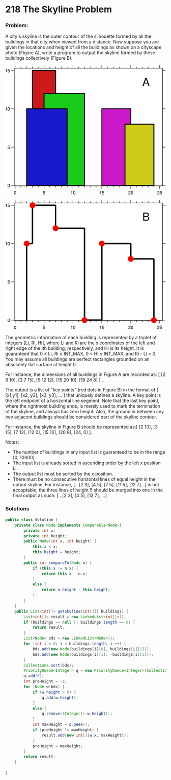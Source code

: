 # 218 The Skyline Problem

### Problem:

A city's skyline is the outer contour of the silhouette formed by all the buildings in that city when viewed from a distance. Now suppose you are given the locations and height of all the buildings as shown on a cityscape photo (Figure A), write a program to output the skyline formed by these buildings collectively (Figure B).

![](/assets/skyline1.jpg)

![](/assets/skyline2.jpg)

The geometric information of each building is represented by a triplet of integers [Li, Ri, Hi], where Li and Ri are the x coordinates of the left and right edge of the ith building, respectively, and Hi is its height. It is guaranteed that 0 ≤ Li, Ri ≤ INT_MAX, 0 < Hi ≤ INT_MAX, and Ri - Li > 0. You may assume all buildings are perfect rectangles grounded on an absolutely flat surface at height 0.

For instance, the dimensions of all buildings in Figure A are recorded as: [ [2 9 10], [3 7 15], [5 12 12], [15 20 10], [19 24 8] ] .

The output is a list of "key points" (red dots in Figure B) in the format of [ [x1,y1], [x2, y2], [x3, y3], ... ] that uniquely defines a skyline. A key point is the left endpoint of a horizontal line segment. Note that the last key point, where the rightmost building ends, is merely used to mark the termination of the skyline, and always has zero height. Also, the ground in between any two adjacent buildings should be considered part of the skyline contour.

For instance, the skyline in Figure B should be represented as:[ [2 10], [3 15], [7 12], [12 0], [15 10], [20 8], [24, 0] ].

Notes:

* The number of buildings in any input list is guaranteed to be in the range [0, 10000].
* The input list is already sorted in ascending order by the left x position Li.
* The output list must be sorted by the x position.
* There must be no consecutive horizontal lines of equal height in the output skyline. For instance, [...[2 3], [4 5], [7 5], [11 5], [12 7]...] is not acceptable; the three lines of height 5 should be merged into one in the final output as such: [...[2 3], [4 5], [12 7], ...]

### Solutions

```java
public class Solution {
    private class Node implements Comparable<Node>{
        private int x;
        private int height; 
        public Node(int x, int height) {
            this.x = x;
            this.height = height;
        }
        public int compareTo(Node n) {
            if (this.x != n.x) {
                return this.x - n.x;
            }
            else {
                return n.height - this.height;
            }
        }
    }
    public List<int[]> getSkyline(int[][] buildings) {
        List<int[]> result = new LinkedList<int[]>();
        if (buildings == null || buildings.length == 0) {
            return result;
        }
        List<Node> bds = new LinkedList<Node>();
        for (int i = 0; i < buildings.length; i ++) {
            bds.add(new Node(buildings[i][0], buildings[i][2]));
            bds.add(new Node(buildings[i][1], -buildings[i][2]));
        }
        Collections.sort(bds);
        PriorityQueue<Integer> q = new PriorityQueue<Integer>(Collections.reverseOrder());
        q.add(0);
        int preHeight = -1;
        for (Node w:bds) {
            if (w.height > 0) {
                q.add(w.height);
            }
            else {
                q.remove((Integer)(-w.height));
            }
            int maxHeight = q.peek();
            if (preHeight != maxHeight) {
                result.add(new int[]{w.x, maxHeight});
            }
            preHeight = maxHeight;
        }
        return result;
    }
    
}
```